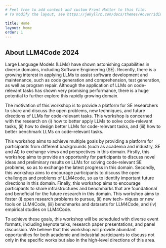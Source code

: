 ```yaml
---
# Feel free to add content and custom Front Matter to this file.
# To modify the layout, see https://jekyllrb.com/docs/themes/#overriding-theme-defaults

title: Home
layout: home
order: 1
---
```


## About LLM4Code 2024

Large Language Models (LLMs) have shown astonishing capabilities in diverse domains, including Software Engineering (SE). Recently, there is a growing interest in applying LLMs to assist software development and maintenance, such as code generation and comprehension, test generation, as well as program repair. Although the application of LLMs on code-relevant tasks has shown very promising performance, there is a huge potential to further explore this rapidly growing domain. 

The motivation of this workshop is to provide a platform for SE researchers to share and discuss the open problems, new techniques, and future directions of LLMs for code-relevant tasks. This workshop is concerned with the research on (i) how to better apply LLMs to solve code-relevant tasks, (ii) how to design better LLMs for code-relevant tasks, and (iii) how to better benchmark LLMs on code-relevant tasks.

This workshop aims to achieve multiple goals by providing a platform for participants from different backgrounds (such as academia and industry, SE and AI) to exchange views and perspectives in this domain. Firstly, this workshop aims to provide an opportunity for participants to discuss novel ideas and preliminary results on LLMs for solving code-relevant SE problems, so as to exchange the latest progress in this domain. Secondly, this workshop aims to encourage participants to discuss the open challenges and problems of LLM4code, so as to identify important future directions in this domain. Finally, this workshop aims to encourage participants to share infrastructures and benchmarks that are foundational and beneficial for the future research in this domain. This workshop aims to foster (i) open research problems to pursue, (ii) new tech- niques or new tools on LLM4Code, (iii) benchmarks and datasets for LLM4Code, and (iv) empirical studies on LLM4Code.

To achieve these goals, this workshop will be scheduled with diverse event formats, including keynote talks, research paper presentations, and panel discussion. We believe that this workshop will provide abundant opportunities for both academic and industrial participants to discuss not only in the specific works but also in the high-level directions of this area.

<!-- Large Language Models (LLMs), which are large-scale models being trained on massive textual corpora, have achieved significant advances in various domains, including Software Engineering (SE). Recently, there is an increasing number of papers on leveraging LLMs to assist software development and maintenance tasks, such as code generation, code comprehension, test generation, as well as program repair, demonstrating a huge potential of LLMs in many code-related SE tasks. While the fast development of LLMs promises to impact various domains in software engineering, the majority of these LLM advances are currently taking place in communities outside of software engineering, such as the NLP community, who may not be fully aware of or able to address the distinct challenges posed by software engineering contexts. -->

<!-- ## Code

```python
def nate() -> str:
    return "Nate"
print(nate() + "cows")
```


## Lists

- Item 1
- Item 2
  - Item 2.1

## Maths

$$
\mathbb K\mathit{aTeX}
$$

## Tables

| Tables        | Are           | Cool  |
| ------------- |:-------------:| -----:|
| col 3 is      | right-aligned | $1600 | -->
